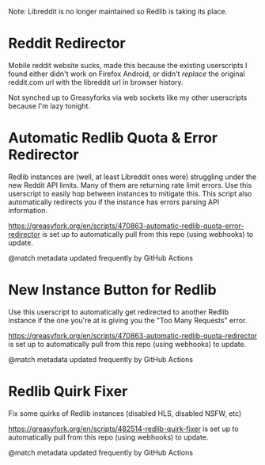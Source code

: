 Note: Libreddit is no longer maintained so Redlib is taking its place.

# Reddit Redirector

Mobile reddit website sucks, made this because the existing userscripts I found either didn't work on Firefox Android, or didn't *replace* the original reddit.com url with the libreddit url in browser history.

Not synched up to Greasyforks via web sockets like my other userscripts because I'm lazy tonight.


# Automatic Redlib Quota & Error Redirector

Redlib instances are (well, at least Libreddit ones were) struggling under the new Reddit API limits. Many of them are returning rate limit errors. Use this userscript to easily hop between instances to mitigate this.
This script also automatically redirects you if the instance has errors parsing API information.

https://greasyfork.org/en/scripts/470863-automatic-redlib-quota-error-redirector is set up to automatically pull from this repo (using webhooks) to update.

@match metadata updated frequently by GitHub Actions

# New Instance Button for Redlib 

Use this userscript to automatically get redirected to another Redlib instance if the one you're at is giving you the "Too Many Requests" error.

https://greasyfork.org/en/scripts/470863-automatic-redlib-quota-redirector is set up to automatically pull from this repo (using webhooks) to update.

@match metadata updated frequently by GitHub Actions

#  Redlib Quirk Fixer

Fix some quirks of Redlib instances (disabled HLS, disabled NSFW, etc)

https://greasyfork.org/en/scripts/482514-redlib-quirk-fixer is set up to automatically pull from this repo (using webhooks) to update.

@match metadata updated frequently by GitHub Actions